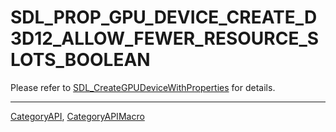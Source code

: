 # SDL_PROP_GPU_DEVICE_CREATE_D3D12_ALLOW_FEWER_RESOURCE_SLOTS_BOOLEAN

Please refer to [SDL_CreateGPUDeviceWithProperties](SDL_CreateGPUDeviceWithProperties) for details.

----
[CategoryAPI](CategoryAPI), [CategoryAPIMacro](CategoryAPIMacro)

